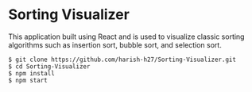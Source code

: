 # Sorting Visualizer

This application built using React and is used to visualize classic sorting algorithms such as insertion sort, bubble  sort, and selection sort.
```
$ git clone https://github.com/harish-h27/Sorting-Visualizer.git
$ cd Sorting-Visualizer
$ npm install
$ npm start
```

